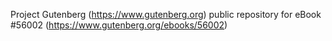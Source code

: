 Project Gutenberg (https://www.gutenberg.org) public repository for
eBook #56002 (https://www.gutenberg.org/ebooks/56002)
